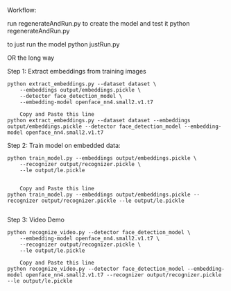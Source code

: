 Workflow:

run regenerateAndRun.py to create the model and test it
python regenerateAndRun.py

to just run the model
python justRun.py

OR the long way

Step 1: Extract embeddings from training images
```
python extract_embeddings.py --dataset dataset \
	--embeddings output/embeddings.pickle \
	--detector face_detection_model \
	--embedding-model openface_nn4.small2.v1.t7
	
	Copy and Paste this line
python extract_embeddings.py --dataset dataset --embeddings output/embeddings.pickle --detector face_detection_model --embedding-model openface_nn4.small2.v1.t7

```

Step 2: Train model on embedded data:
```
python train_model.py --embeddings output/embeddings.pickle \
	--recognizer output/recognizer.pickle \
	--le output/le.pickle
	
	
	Copy and Paste this line
python train_model.py --embeddings output/embeddings.pickle --recognizer output/recognizer.pickle --le output/le.pickle
	
```

Step 3: Video Demo
```
python recognize_video.py --detector face_detection_model \
	--embedding-model openface_nn4.small2.v1.t7 \
	--recognizer output/recognizer.pickle \
	--le output/le.pickle
	
	Copy and Paste this line
python recognize_video.py --detector face_detection_model --embedding-model openface_nn4.small2.v1.t7 --recognizer output/recognizer.pickle --le output/le.pickle
```
